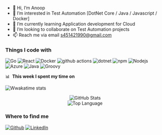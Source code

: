 - 👋 Hi, I’m Anoop
- 👀 I’m interested in Test Automation [DotNet Core / Java / Javascript / Docker] 
- 🌱 I’m currently learning Application development for Cloud
- 💞️ I’m looking to collaborate on Test Automation projects
- 📫 Reach me via email s451421990@gmail.com

<h3>Things I code with</h3>
<p>
    <img alt="Go" src="https://img.shields.io/badge/-Go-46a2f1?style=flat-square&logo=go&logoColor=white" />
  <img alt="React" src="https://img.shields.io/badge/-React-45b8d8?style=flat-square&logo=react&logoColor=white" />
  <img alt="Docker" src="https://img.shields.io/badge/-Docker-46a2f1?style=flat-square&logo=docker&logoColor=white" />
  <img alt="github actions" src="https://img.shields.io/badge/-Github_Actions-2088FF?style=flat-square&logo=github-actions&logoColor=white" />
  <img alt="dotnet" src="https://img.shields.io/badge/-dotnetcore-43853d?style=flat-square&logo=dotnet&logoColor=white" /> 
  <img alt="npm" src="https://img.shields.io/badge/-NPM-CB3837?style=flat-square&logo=npm&logoColor=white" />
  <img alt="Nodejs" src="https://img.shields.io/badge/-Nodejs-43853d?style=flat-square&logo=Node.js&logoColor=white" />
  <img alt="Azure" src="https://img.shields.io/badge/-Azure-43853d?style=flat-square&logo=Azure&logoColor=white" />
  <img alt="Java" src="https://img.shields.io/badge/-Java-43853d?style=flat-square&logo=java&logoColor=red"/> 
  <img alt="Groovy" src="https://img.shields.io/badge/-Groovy-43853d?style=flat-square&logo=npm&logoColor=red"/> 
  
</p>

📊 &nbsp;**This week I spent my time on**

![Wwakatime stats](https://github-readme-stats-taupe-two.vercel.app/api/wakatime?username=gautamkrishnar&hide_title=true&hide_border=true&langs_count=5&bg_color=00000000&text_color=777)
  
<p align="center">
    <img alt = "GitHub Stats" src="https://github-readme-stats.vercel.app/api?username=anoopsimon&show_icons=true&hide=issues&icon_color=000000&hide_border=true&title_color=5391FE&text_color=555">
    <br>
    <img alt = "Top Language" src="https://github-readme-stats.vercel.app/api/top-langs/?username=anoopsimon&hide=html,&hide_border=true&title_color=5391FE&text_color=555"
</p>

  <h3>Where to find me</h3>
<p><a href="https://github.com/anoopsimon" target="_blank"><img alt="Github" src="https://img.shields.io/badge/GitHub-%2312100E.svg?&style=for-the-badge&logo=Github&logoColor=white" /></a> 
   <a href="https://www.linkedin.com/in/anoop-simon-6331b050" target="_blank"><img alt="LinkedIn" src="https://img.shields.io/badge/linkedin-%230077B5.svg?&style=for-the-badge&logo=linkedin&logoColor=white" /></a> 

</p>
